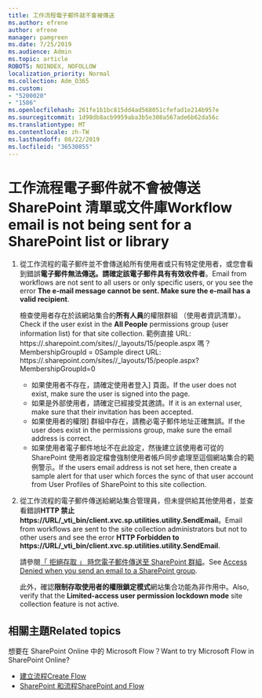 ```yaml
---
title: 工作流程電子郵件就不會被傳送
ms.author: efrene
author: efrene
manager: pamgreen
ms.date: 7/25/2019
ms.audience: Admin
ms.topic: article
ROBOTS: NOINDEX, NOFOLLOW
localization_priority: Normal
ms.collection: Adm_O365
ms.custom:
- "5200020"
- "1586"
ms.openlocfilehash: 261fe1b1bc815dd4ad568051cfefad1e214b957e
ms.sourcegitcommit: 1d98db8acb9959aba3b5e308a567ade6b62da56c
ms.translationtype: MT
ms.contentlocale: zh-TW
ms.lasthandoff: 08/22/2019
ms.locfileid: "36530855"
---
```

# <a name="workflow-email-is-not-being-sent-for-a-sharepoint-list-or-library"></a><span data-ttu-id="270da-102">工作流程電子郵件就不會被傳送 SharePoint 清單或文件庫</span><span class="sxs-lookup"><span data-stu-id="270da-102">Workflow email is not being sent for a SharePoint list or library</span></span>

1. <span data-ttu-id="270da-103">從工作流程的電子郵件並不會傳送給所有使用者或只有特定使用者，或您會看到錯誤**電子郵件無法傳送。請確定該電子郵件具有有效收件者**。</span><span class="sxs-lookup"><span data-stu-id="270da-103">Email from workflows are not sent to all users or only specific users, or you see the error **The e-mail message cannot be sent. Make sure the e-mail has a valid recipient**.</span></span>

    <span data-ttu-id="270da-104">檢查使用者存在於該網站集合的**所有人員**的權限群組 （使用者資訊清單）。</span><span class="sxs-lookup"><span data-stu-id="270da-104">Check if the user exist in the **All People** permissions group (user information list) for that site collection.</span></span>  <span data-ttu-id="270da-105">範例直接 URL: https://<tenant>.sharepoint.com/sites/<sitename>/_layouts/15/people.aspx 嗎？MembershipGroupId = 0</span><span class="sxs-lookup"><span data-stu-id="270da-105">Sample direct URL: https://<tenant>.sharepoint.com/sites/<sitename>/_layouts/15/people.aspx?MembershipGroupId=0</span></span>

    - <span data-ttu-id="270da-106">如果使用者不存在，請確定使用者登入] 頁面。</span><span class="sxs-lookup"><span data-stu-id="270da-106">If the user does not exist, make sure the user is signed into the page.</span></span> 
    - <span data-ttu-id="270da-107">如果是外部使用者，請確定已經接受其邀請。</span><span class="sxs-lookup"><span data-stu-id="270da-107">If it is an external user, make sure that their invitation has been accepted.</span></span>
    - <span data-ttu-id="270da-108">如果使用者的權限] 群組中存在，請務必電子郵件地址正確無誤。</span><span class="sxs-lookup"><span data-stu-id="270da-108">If the user does exist in the permissions group, make sure the email address is correct.</span></span>
    - <span data-ttu-id="270da-109">如果使用者電子郵件地址不在此設定，然後建立該使用者可從的 SharePoint 使用者設定檔會強制使用者帳戶同步處理至這個網站集合的範例警示。</span><span class="sxs-lookup"><span data-stu-id="270da-109">If the users email address is not set here, then create a sample alert for that user which forces the sync of that user account from User Profiles of SharePoint to this site collection.</span></span>
 
2. <span data-ttu-id="270da-110">從工作流程的電子郵件傳送給網站集合管理員，但未提供給其他使用者，並查看錯誤**HTTP 禁止<span>https:</span>//URL/_vti_bin/client.xvc.sp.utilities.utility.SendEmail**。</span><span class="sxs-lookup"><span data-stu-id="270da-110">Email from workflows are sent to the site collection administrators but not to other users and see the error **HTTP Forbidden to <span>https:</span>//URL/_vti_bin/client.xvc.sp.utilities.utility.SendEmail**.</span></span>
 

    <span data-ttu-id="270da-111">請參閱[「 拒絕存取 」 時您電子郵件傳送至 SharePoint 群組](https://docs.microsoft.com/sharepoint/support/sharing-and-permissions/access-denied-when-send-an-email-to-groups)。</span><span class="sxs-lookup"><span data-stu-id="270da-111">See [Access Denied when you send an email to a SharePoint group](https://docs.microsoft.com/sharepoint/support/sharing-and-permissions/access-denied-when-send-an-email-to-groups).</span></span>

    <span data-ttu-id="270da-112">此外，確認**限制存取使用者的權限鎖定模式**網站集合功能為非作用中。</span><span class="sxs-lookup"><span data-stu-id="270da-112">Also, verify that the **Limited-access user permission lockdown mode** site collection feature is not active.</span></span>


## <a name="related-topics"></a><span data-ttu-id="270da-113">相關主題</span><span class="sxs-lookup"><span data-stu-id="270da-113">Related topics</span></span>
<span data-ttu-id="270da-114">想要在 SharePoint Online 中的 Microsoft Flow？</span><span class="sxs-lookup"><span data-stu-id="270da-114">Want to try Microsoft Flow in SharePoint Online?</span></span>
- [<span data-ttu-id="270da-115">建立流程</span><span class="sxs-lookup"><span data-stu-id="270da-115">Create Flow</span></span>](https://support.office.com/article/Create-a-flow-for-a-list-or-library-in-SharePoint-Online-or-OneDrive-for-Business-a9c3e03b-0654-46af-a254-20252e580d01) 
- [<span data-ttu-id="270da-116">SharePoint 和流程</span><span class="sxs-lookup"><span data-stu-id="270da-116">SharePoint and Flow</span></span>](https://flow.microsoft.com/blog/sharepoint-and-flow/) 


